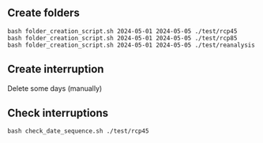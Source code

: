 ## Create folders 
```
bash folder_creation_script.sh 2024-05-01 2024-05-05 ./test/rcp45
bash folder_creation_script.sh 2024-05-01 2024-05-05 ./test/rcp85
bash folder_creation_script.sh 2024-05-01 2024-05-05 ./test/reanalysis
```
## Create interruption 
Delete some days (manually)
## Check interruptions 
```
bash check_date_sequence.sh ./test/rcp45
```